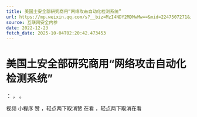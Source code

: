 ```yaml
---
title: 美国土安全部研究商用“网络攻击自动化检测系统”
url: https://mp.weixin.qq.com/s?__biz=MzI4NDY2MDMwMw==&mid=2247507271&idx=1&sn=3d0d0ae9da315527c1a69eb76b3c2885&chksm=ebfa9a67dc8d1371b29c329fe270c010cfcf958f413bfb758d6b93bf720b496d97d92befe18c&scene=58&subscene=0#rd
source: 互联网安全内参
date: 2022-12-23
fetch_date: 2025-10-04T02:20:42.473453
---
```


# 美国土安全部研究商用“网络攻击自动化检测系统”

：
，
。

视频
小程序
赞
，轻点两下取消赞
在看
，轻点两下取消在看